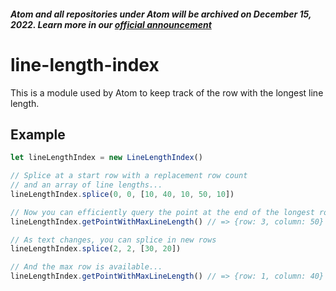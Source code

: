 ##### Atom and all repositories under Atom will be archived on December 15, 2022. Learn more in our [official announcement](https://github.blog/2022-06-08-sunsetting-atom/)
 # line-length-index

This is a module used by Atom to keep track of the row with the longest line
length.

## Example

```js
let lineLengthIndex = new LineLengthIndex()

// Splice at a start row with a replacement row count
// and an array of line lengths...
lineLengthIndex.splice(0, 0, [10, 40, 10, 50, 10])

// Now you can efficiently query the point at the end of the longest row
lineLengthIndex.getPointWithMaxLineLength() // => {row: 3, column: 50}

// As text changes, you can splice in new rows
lineLengthIndex.splice(2, 2, [30, 20])

// And the max row is available...
lineLengthIndex.getPointWithMaxLineLength() // => {row: 1, column: 40}
```
